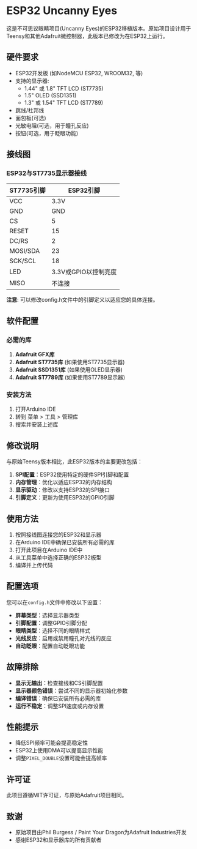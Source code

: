 # ESP32 Uncanny Eyes

这是不可思议眼睛项目(Uncanny Eyes)的ESP32移植版本。原始项目设计用于Teensy和其他Adafruit微控制器，此版本已修改为在ESP32上运行。

## 硬件要求

- ESP32开发板 (如NodeMCU ESP32, WROOM32, 等)
- 支持的显示器:
  - 1.44" 或 1.8" TFT LCD (ST7735)
  - 1.5" OLED (SSD1351)
  - 1.3" 或 1.54" TFT LCD (ST7789)
- 跳线/杜邦线
- 面包板(可选)
- 光敏电阻(可选，用于瞳孔反应)
- 按钮(可选，用于眨眼功能)

## 接线图

### ESP32与ST7735显示器接线

| ST7735引脚 | ESP32引脚 |
|------------|----------|
| VCC        | 3.3V     |
| GND        | GND      |
| CS         | 5        |
| RESET      | 15       |
| DC/RS      | 2        |
| MOSI/SDA   | 23       |
| SCK/SCL    | 18       |
| LED        | 3.3V或GPIO以控制亮度 |
| MISO       | 不连接    |

**注意**: 可以修改config.h文件中的引脚定义以适应您的具体连接。

## 软件配置

### 必需的库

1. **Adafruit GFX库**
2. **Adafruit ST7735库** (如果使用ST7735显示器)
3. **Adafruit SSD1351库** (如果使用OLED显示器)
4. **Adafruit ST7789库** (如果使用ST7789显示器)

### 安装方法

1. 打开Arduino IDE
2. 转到 菜单 > 工具 > 管理库
3. 搜索并安装上述库

## 修改说明

与原始Teensy版本相比，此ESP32版本的主要更改包括：

1. **SPI配置**：ESP32使用特定的硬件SPI引脚和配置
2. **内存管理**：优化以适应ESP32的内存结构
3. **显示驱动**：修改以支持ESP32的SPI接口
4. **引脚定义**：更新为使用ESP32的GPIO引脚

## 使用方法

1. 按照接线图连接您的ESP32和显示器
2. 在Arduino IDE中确保已安装所有必需的库
3. 打开此项目在Arduino IDE中
4. 从工具菜单中选择正确的ESP32板型
5. 编译并上传代码

## 配置选项

您可以在`config.h`文件中修改以下设置：

- **屏幕类型**：选择显示器类型
- **引脚配置**：调整GPIO引脚分配
- **眼睛类型**：选择不同的眼睛样式
- **光线反应**：启用或禁用瞳孔对光线的反应
- **自动眨眼**：配置自动眨眼功能

## 故障排除

- **显示无输出**：检查接线和CS引脚配置
- **显示器颜色错误**：尝试不同的显示器初始化参数
- **编译错误**：确保已安装所有必需的库
- **运行不稳定**：调整SPI速度或内存设置

## 性能提示

- 降低SPI频率可能会提高稳定性
- ESP32上使用DMA可以提高显示性能
- 调整`PIXEL_DOUBLE`设置可能会提高帧率

## 许可证

此项目遵循MIT许可证，与原始Adafruit项目相同。

## 致谢

- 原始项目由Phil Burgess / Paint Your Dragon为Adafruit Industries开发
- 感谢ESP32和显示器库的所有贡献者
